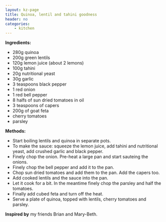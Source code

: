 ```yaml
---
layout: kz-page
title: Quinoa, lentil and tahini goodness
header: no
categories:
    - kitchen
---
```


**Ingredients:**

* 280g quinoa
* 200g green lentils
<nbsp></nbsp>
* 120g lemon juice (about 2 lemons)
* 100g tahini
* 20g nutritional yeast
* 30g garlic
* 3 teaspoons black pepper
<nbsp></nbsp>
* 1 red onion
* 1 red bell pepper
* 8 halfs of sun dried tomatoes in oil
* 3 teaspoons of capers
* 200g of goat feta
<nbsp></nbsp>
* cherry tomatoes
* parsley

**Methods:**

* Start boiling lentils and quinoa in separate pots.
* To make the sauce: squeeze the lemon juice, add tahini and nutritional yeast, add crushed garlic and black pepper.
* Finely chop the onion. Pre-heat a large pan and start sauteing the onions.
* Finely chop the bell pepper and add it to the pan.
* Chop sun dried tomatoes and add them to the pan. Add the capers too.
* Add cooked lentils and the sauce into the pan.
* Let it cook for a bit. In the meantime finely chop the parsley and half the tomatoes.
* Finally add cubed feta and turn off the heat.
* Serve a plate of quinoa, topped with lentils, cherry tomatoes and parsley.

**Inspired by** my friends Brian and Mary-Beth.
